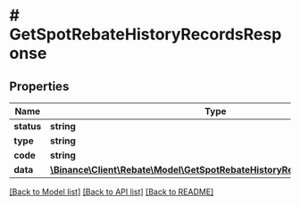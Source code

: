 # # GetSpotRebateHistoryRecordsResponse

## Properties

Name | Type | Description | Notes
------------ | ------------- | ------------- | -------------
**status** | **string** |  | [optional]
**type** | **string** |  | [optional]
**code** | **string** |  | [optional]
**data** | [**\Binance\Client\Rebate\Model\GetSpotRebateHistoryRecordsResponseData**](GetSpotRebateHistoryRecordsResponseData.md) |  | [optional]

[[Back to Model list]](../../README.md#models) [[Back to API list]](../../README.md#endpoints) [[Back to README]](../../README.md)
